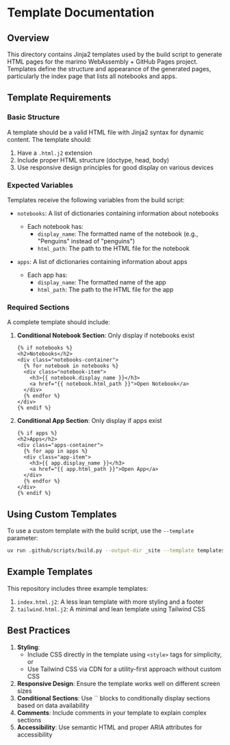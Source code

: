 # Template Documentation

## Overview

This directory contains Jinja2 templates used by the build 
script to generate HTML pages for the marimo WebAssembly + GitHub Pages project. 
Templates define the structure and appearance of the generated pages, 
particularly the index page that lists all notebooks and apps.

## Template Requirements

### Basic Structure

A template should be a valid HTML file with Jinja2 syntax for dynamic content. The template should:

1. Have a `.html.j2` extension
2. Include proper HTML structure (doctype, head, body)
3. Use responsive design principles for good display on various devices

### Expected Variables

Templates receive the following variables from the build script:

- `notebooks`: A list of dictionaries containing information about notebooks
  - Each notebook has:
    - `display_name`: The formatted name of the notebook (e.g., "Penguins" instead of "penguins")
    - `html_path`: The path to the HTML file for the notebook

- `apps`: A list of dictionaries containing information about apps
  - Each app has:
    - `display_name`: The formatted name of the app
    - `html_path`: The path to the HTML file for the app

### Required Sections

A complete template should include:

1. **Conditional Notebook Section**: Only display if notebooks exist

   ```jinja
   {% if notebooks %}
   <h2>Notebooks</h2>
   <div class="notebooks-container">
     {% for notebook in notebooks %}
     <div class="notebook-item">
       <h3>{{ notebook.display_name }}</h3>
       <a href="{{ notebook.html_path }}">Open Notebook</a>
     </div>
     {% endfor %}
   </div>
   {% endif %}
   ```

2. **Conditional App Section**: Only display if apps exist

   ```jinja
   {% if apps %}
   <h2>Apps</h2>
   <div class="apps-container">
     {% for app in apps %}
     <div class="app-item">
       <h3>{{ app.display_name }}</h3>
       <a href="{{ app.html_path }}">Open App</a>
     </div>
     {% endfor %}
   </div>
   {% endif %}
   ```

## Using Custom Templates

To use a custom template with the build script, use the `--template` parameter:

```bash
uv run .github/scripts/build.py --output-dir _site --template templates/your-custom-template.html.j2
```

## Example Templates

This repository includes three example templates:

1. `index.html.j2`: A less lean template with more styling and a footer
2. `tailwind.html.j2`: A minimal and lean template using Tailwind CSS

## Best Practices

1. **Styling**: 
   - Include CSS directly in the template using `<style>` tags for simplicity, or
   - Use Tailwind CSS via CDN for a utility-first approach without custom CSS
2. **Responsive Design**: Ensure the template works well on different screen sizes
3. **Conditional Sections**: Use `` blocks to conditionally display sections based on data availability
4. **Comments**: Include comments in your template to explain complex sections
5. **Accessibility**: Use semantic HTML and proper ARIA attributes for accessibility
